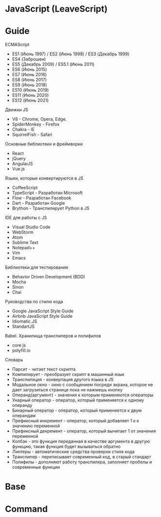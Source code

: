 # JavaScript (LeaveScript)

# Guide

ECMAScript<br>
<ul>
    <li>ES1 (Июнь 1997) / ES2 (Июнь 1998) / ES3 (Декабрь 1999)</li>
    <li>ES4 (Заброшен)</li>
    <li>ES5 (Декабрь 2009) / ES5.1 (Июнь 2011)</li>
    <li>ES6 (Июнь 2015)</li>
    <li>ES7 (Июнь 2016)</li>
    <li>ES8 (Июнь 2017)</li>
    <li>ES9 (Июнь 2018)</li>
    <li>ES10 (Июнь 2019)</li>
    <li>ES11 (Июнь 2020)</li>
    <li>ES12 (Июнь 2021) </li>
</ul>

Движки JS<br>
<ul>
    <li>V8 - Chrome, Opera, Edge.</li>
    <li>SpiderMonkey - Firefox</li>
    <li>Chakra - IE</li>
    <li>SquirrelFish - Safari</li>
</ul>

Основные библиотеки и фреймворки<br>
<ul>
    <li>React</li>
    <li>jQuery</li>
    <li>AngularJS</li>
    <li>Vue.js</li>
</ul>

Языки, которые конвертируются в JS<br>
<ul>
    <li>CoffeeScript</li>
    <li>TypeScript - Разработан Microsoft</li>
    <li>Flow - Разработан Facebook</li>
    <li>Dart - Разработан Google</li>
    <li>Brython - Транспилирует Python в JS</li>
</ul>

IDE для работы с JS<br>
<ul>
    <li>Visual Studio Code</li>
    <li>WebStorm</li>
    <li>Atom</li>
    <li>Sublime Text</li>
    <li>Notepad++</li>
    <li>Vim</li>
    <li>Emacs</li>
</ul>

Библиотеки для тестирования<br>
<ul>
    <li>Behavior Driven Development (BDD)</li>
    <li>Mocha</li>
    <li>Sinon</li>
    <li>Chai</li>
</ul>

Руководства по стилю кода<br>
<ul>
    <li>Google JavaScript Style Guide</li>
    <li>Airbnb JavaScript Style Guide</li>
    <li>Idiomatic.JS</li>
    <li>StandartJS</li>
</ul>

Babel. Хранилища транспилеров и полифилов<br>
<ul>
    <li>core js</li>
    <li>polyfill.io</li>

</ul>

Словарь<br>
<ul>
    <li>Парсит - читает текст скрипта</li>
    <li>Компилирует - преобразует скрипт в машинный язык</li>
    <li>Транспиляция - конвертация другого языка в JS</li>
    <li>Модальное окно - окно с сообщением посреди экрана, которое
    не дает загрузиться странице пока не нажмешь кнопку</li>
    <li>Операнд(аргумент) - значения к которым применяются операторы</li>
    <li>Унарный оператор - оператор, который применяется к одному
    операнду</li>
    <li>Бинарный оператор - оператор, который применяется к двум 
    операндам</li>
    <li>Префиксный инкремент - оператор, который добавляет 1 к
    к значению переменной</li>
    <li>Префиксный декремент - оператор, который вычитает 1 от
    значения переменной</li>
    <li>Колбэк - это функция переданная в качестве аргумента в
    другую функцию, такая функция будет вызываться обратно</li>
    <li>Линтеры - автоматические средства проверки стиля кода</li>
    <li>Транспилер - переписывает современный код, в старый
    стандарт</li>
    <li>Полифилы - дополняют работу транспилера, заполняет пробелы
    и современные функции</li>

</ul>


# Base

# Command

